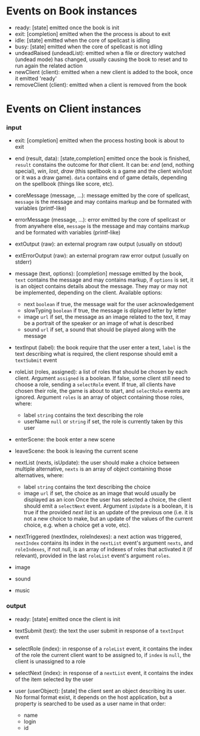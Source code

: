 

# Events on Book instances

* ready: [state] emitted once the book is init
* exit: [completion] emitted when the the process is about to exit
* idle: [state] emitted when the core of spellcast is idling
* busy: [state] emitted when the core of spellcast is not idling
* undeadRaised (undeadList): emitted when a file or directory watched (undead mode) has changed, usually causing
  the book to reset and to run again the related action
* newClient (client): emitted when a new client is added to the book, once it emitted 'ready'
* removeClient (client): emitted when a client is removed from the book



# Events on Client instances

### input

* exit: [completion] emitted when the process hosting book is about to exit
* end (result, data): [state,completion] emitted once the book is finished, `result` constains the outcome for *that* client.
  It can be: *end* (end, nothing special), *win*, *lost*, *draw* (this spellbook is a game and the client win/lost or
  it was a draw game). `data` contains end of game details, depending on the spellbook (things like score, etc).
* coreMessage (message, ...): message emitted by the core of spellcast, `message` is the message and may
  contains markup and be formated with variables (printf-like)
* errorMessage (message, ...): error emitted by the core of spellcast or from anywhere else, `message` is the message and may
  contains markup and be formated with variables (printf-like)
* extOutput (raw): an external program raw output (usually on stdout)
* extErrorOutput (raw): an external program raw error output (usually on stderr)

* message (text, options): [completion] message emitted by the book, `text` contains the message and may contains markup,
  if `options` is set, it is an object contains details about the message. They may or may not be implemented, depending
  on the client. Available options:
	* next `boolean` if true, the message wait for the user acknowledgement
	* slowTyping `boolean` if true, the message is diplayed letter by letter
	* image `url` if set, the message as an image related to the text, it may be a portrait of the speaker or an image
	  of what is described
	* sound `url` if set, a sound that should be played along with the message
* textInput (label): the book require that the user enter a text, `label` is the text describing what is required,
  the client response should emit a `textSubmit` event

* roleList (roles, assigned): a list of roles that should be chosen by each client. Argument `assigned` is a boolean.
  If false, some client still need to choose a role, sending a `selectRole` event.
  If true, all clients have chosen their role, the game is about to start, and `selectRole` events are ignored.
  Argument `roles` is an array of object containing those roles, where:
	* label `string` contains the text describing the role
	* userName `null` or `string` if set, the role is currently taken by this user

* enterScene: the book enter a new scene
* leaveScene: the book is leaving the current scene
* nextList (nexts, isUpdate): the user should make a choice between multiple alternative, `nexts` is an array of object containing
  those alternatives, where:
	* label `string` contains the text describing the choice
	* image `url` if set, the choice as an image that would usually be displayed as an icon
  Once the user has selected a choice, the client should emit a `selectNext` event.
  Argument `isUpdate` is a boolean, it is true if the provided *next list* is an update of the previous one (i.e. it is not a new
  choice to make, but an update of the values of the current choice, e.g. when a choice get a vote, etc).
* nextTriggered (nextIndex, roleIndexes): a next action was triggered, `nextIndex` contains its index in the `nextList` event's
  argument `nexts`, and `roleIndexes`, if not null, is an array of indexes of roles that activated it (if relevant),
  provided in the last `roleList` event's argument `roles`.

* image
* sound
* music



### output

* ready: [state] emitted once the client is init
* textSubmit (text): the text the user submit in response of a `textInput` event

* selectRole (index): in response of a `roleList` event, it contains the index of the role the current client want
  to be assigned to, if `index` is `null`, the client is unassigned to a role

* selectNext (index): in response of a `nextList` event, it contains the index of the item selected by the user

* user (userObject): [state] the client sent an object describing its user. No formal format exist, it depends on the host
  application, but a property is searched to be used as a user name in that order:
  	* name
  	* login
  	* id

